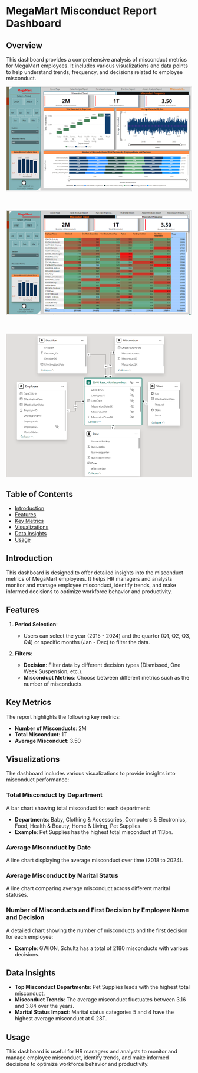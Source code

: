 # MegaMart Misconduct Report Dashboard

## Overview
This dashboard provides a comprehensive analysis of misconduct metrics for MegaMart employees. It includes various visualizations and data points to help understand trends, frequency, and decisions related to employee misconduct.

![MisconductAnalysisReport](https://github.com/rnkouser/PowerBI-Projects/blob/main/MisconductAnalysis/MisconductAnalysisReport.png)<br><br><br>

![MisconductAnalysisDrillthrough](https://github.com/rnkouser/PowerBI-Projects/blob/main/MisconductAnalysis/MisconductDrillthrough.png)<br><br><br>

![MisconductAnalysisModel](https://github.com/rnkouser/PowerBI-Projects/blob/main/MisconductAnalysis/MisconductAnalysis-StarSchema.png)

## Table of Contents
- [Introduction](#introduction)
- [Features](#features)
- [Key Metrics](#key-metrics)
- [Visualizations](#visualizations)
- [Data Insights](#data-insights)
- [Usage](#usage)

## Introduction
This dashboard is designed to offer detailed insights into the misconduct metrics of MegaMart employees. It helps HR managers and analysts monitor and manage employee misconduct, identify trends, and make informed decisions to optimize workforce behavior and productivity.

## Features
1. **Period Selection**:
   - Users can select the year (2015 - 2024) and the quarter (Q1, Q2, Q3, Q4) or specific months (Jan - Dec) to filter the data.
   
2. **Filters**:
   - **Decision**: Filter data by different decision types (Dismissed, One Week Suspension, etc.).
   - **Misconduct Metrics**: Choose between different metrics such as the number of misconducts.

## Key Metrics
The report highlights the following key metrics:
- **Number of Misconducts**: 2M
- **Total Misconduct**: 1T
- **Average Misconduct**: 3.50

## Visualizations
The dashboard includes various visualizations to provide insights into misconduct performance:

### Total Misconduct by Department
A bar chart showing total misconduct for each department:
- **Departments**: Baby, Clothing & Accessories, Computers & Electronics, Food, Health & Beauty, Home & Living, Pet Supplies.
- **Example**: Pet Supplies has the highest total misconduct at 113bn.

### Average Misconduct by Date
A line chart displaying the average misconduct over time (2018 to 2024).

### Average Misconduct by Marital Status
A line chart comparing average misconduct across different marital statuses.

### Number of Misconducts and First Decision by Employee Name and Decision
A detailed chart showing the number of misconducts and the first decision for each employee:
- **Example**: GWION, Schultz has a total of 2180 misconducts with various decisions.

## Data Insights
- **Top Misconduct Departments**: Pet Supplies leads with the highest total misconduct.
- **Misconduct Trends**: The average misconduct fluctuates between 3.16 and 3.84 over the years.
- **Marital Status Impact**: Marital status categories 5 and 4 have the highest average misconduct at 0.28T.

## Usage
This dashboard is useful for HR managers and analysts to monitor and manage employee misconduct, identify trends, and make informed decisions to optimize workforce behavior and productivity.



